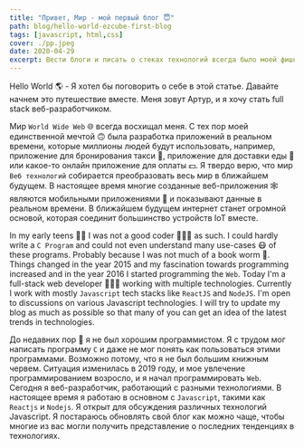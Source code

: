 ```yaml
---
title: "Привет, Мир - мой первый блог 😇"
path: blog/hello-world-ezcube-first-blog
tags: [javascript, html,css]
cover: ./pp.jpeg
date: 2020-04-29
excerpt: Вести блоги и писать о стеках технологий всегда было моей фишкой. Я люблю экспериментировать с разными технологиями и писать своё мнение о них. Веб-технологии всегда были моей страстью. Проверьте мой блог на использование различных веб-технологий.
---
```

Hello World 🌎 - Я хотел бы поговорить о себе в этой статье. Давайте начнем это путешествие вместе. Меня зовут Артур, и я хочу стать full stack веб-разработчиком.

Мир `World Wide Web` 🌐 всегда восхищал меня. С тех пор моей единственной мечтой 🙃 была разработка приложений в реальном времени, которые миллионы людей будут использовать, например, приложение для бронирования такси 🚗, приложение для доставки еды 🍔 или какое-то онлайн приложение для оплаты 💵. Я твердо верю, что мир `Веб технологий` собирается преобразовать весь мир в ближайшем будущем. В настоящее время многие созданные веб-приложения 🕸️ являются мобильными приложениями 📱 и показывают данные в реальном времени. В ближайшем будущем интернет станет огромной основой, которая соединит большинство устройств IoT вместе.

In my early teens 👦🏻 I was not a good coder 👨🏽‍💻 as such. I could hardly write a `C Program` and could not even understand many use-cases 😷 of these programs. Probably because I was not much of a book worm 🐛. Things changed in the year 2015 and my fascination towards programming increased and in the year 2016 I started programming the `Web`. Today I'm a full-stack web developer 👨🏽‍💻 working with multiple technologies. Currently I work with mostly `Javascript` tech stacks like `ReactJS` and `NodeJS`. I'm open to discussions on various Javascript technologies. I will try to update my blog as much as possible so that many of you can get an idea of the latest trends in technologies. 

До недавних пор 👦 я не был хорошим программистом. Я с трудом мог написать программу `C` и даже не мог понять как пользоваться этими программами. Возможно потому, что я не был большим книжным червем. Ситуация изменилась в 2019 году, и мое увлечение программированием возросло, и я начал программировать `Web`. Сегодня я веб-разработчик, работающий с разными технологиями. В настоящее время я работаю в основном с `Javascript`, такими как `Reactjs` и `Nodejs`. Я открыт для обсуждения различных технологий Javascript. Я постараюсь обновлять свой блог как можно чаще, чтобы многие из вас могли получить представление о последних тенденциях в технологиях.
